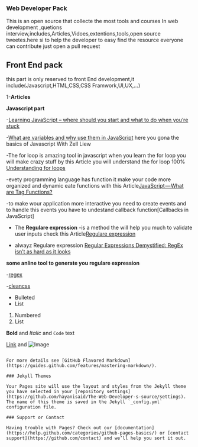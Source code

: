 ### Web Developer Pack 

This is an open source that collecte the most tools and courses In web development ,quetions interview,includes,Articles,Vidoes,extentions,tools,open source tweetes.here si to help the developer to easy find the resource
everyone can contribute just open a pull request

## Front End pack
this part is only reserved to front End development,it include(Javascript,HTML,CSS,CSS Framwork,UI,UX,...)

 1-**Articles**
 
 **Javascript part**
 
 -[Learning JavaScript – where should you start and what to do when you’re stuck](https://zellwk.com/blog/how-to-learn-javascript/?ck_subscriber_id=132657249)
 
 -[What are variables and why use them in JavaScript](https://zellwk.com/blog/javascript-variables/?ck_subscriber_id=132657249) here you gona the basics of Javascript With Zell Liew
 
 -The for loop is amazing tool in javascript when you learn the for loop you will make crazy stuff by this Article you will understand the for loop 100% [Understanding for loops](https://zellwk.com/blog/js-for-loops/)

-evety programming language has function it make your code more organized and dynamic eate functions with this Article[JavaScript — What are Tag Functions?](https://codeburst.io/javascript-what-are-tag-functions-97682f29521b)

-to make wour application more interactive you need to create events and to handle this events you have to undestand callback function[Callbacks in JavaScript]

- The **Regulare expression**
-is a method the will help you much to validate user inputs check this Article[Regulare expression](http://www.tutorialspark.com/javascript/JavaScript_Regular_Expression_Form_Validation.php)

- alwayz Regulare expression [Regular Expressions Demystified: RegEx isn’t as hard as it looks](https://medium.freecodecamp.org/regular-expressions-demystified-regex-isnt-as-hard-as-it-looks-617b55cf787)

**some anline tool to generate you regulare expression**

 -[regex](https://regex101.com/)
 
 -[cleancss](https://www.cleancss.com/)




- Bulleted
- List

1. Numbered
2. List

**Bold** and _Italic_ and `Code` text

[Link](url) and ![Image](src)
```

For more details see [GitHub Flavored Markdown](https://guides.github.com/features/mastering-markdown/).

### Jekyll Themes

Your Pages site will use the layout and styles from the Jekyll theme you have selected in your [repository settings](https://github.com/hayanisaid/The-Web-Developer-s-source/settings). The name of this theme is saved in the Jekyll `_config.yml` configuration file.

### Support or Contact

Having trouble with Pages? Check out our [documentation](https://help.github.com/categories/github-pages-basics/) or [contact support](https://github.com/contact) and we’ll help you sort it out.
